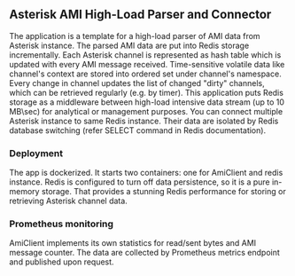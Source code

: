 ## Asterisk AMI High-Load Parser and Connector

The application is a template for a high-load parser of AMI data from Asterisk instance. The parsed AMI data 
are put into Redis storage incrementally. Each Asterisk channel is represented as hash table 
which is updated with every AMI message received. Time-sensitive volatile data like channel's context 
are stored into ordered set under channel's namespace. 
Every change in channel updates the list of changed "dirty" channels, which can be retrieved regularly (e.g. by timer).
This application puts Redis storage as a middleware between high-load intensive data stream (up to 10 MB\sec) 
for analytical or management purposes.
You can connect multiple Asterisk instance to same Redis instance. 
Their data are isolated by Redis database switching (refer SELECT command in Redis documentation).

### Deployment

The app is dockerized. It starts two containers: one for AmiClient and redis instance. Redis is configured to turn off
data persistence, so it is a pure in-memory storage. That provides a stunning Redis performance for storing or 
retrieving Asterisk channel data.

### Prometheus monitoring

AmiClient implements its own statistics for read/sent bytes and AMI message counter. The data are collected by 
Prometheus metrics endpoint and published upon request.
